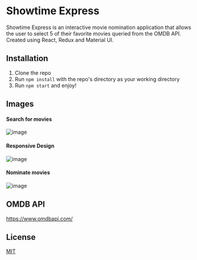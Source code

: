 # Showtime Express

Showtime Express is an interactive movie nomination application that allows the user to select 5 of their favorite movies queried from the OMDB API. Created using React, Redux and Material UI.

## Installation

1. Clone the repo
2. Run ```npm install``` with the repo's directory as your working directory
3. Run ```npm start``` and enjoy! 



## Images

#### Search for movies
![image](https://user-images.githubusercontent.com/72046405/190945609-cc6a5ed5-c2e9-47b7-ae75-dfe1b7a05526.png)
#### Responsive Design
![image](https://user-images.githubusercontent.com/72046405/190945631-2c0ba1e0-2e1e-43f0-a8bc-a882ce7980fd.png)
#### Nominate movies
![image](https://user-images.githubusercontent.com/72046405/190945488-15e47652-ca59-4a86-97f7-464b254d453e.png)




## OMDB API
https://www.omdbapi.com/


## License
[MIT](https://choosealicense.com/licenses/mit/)
